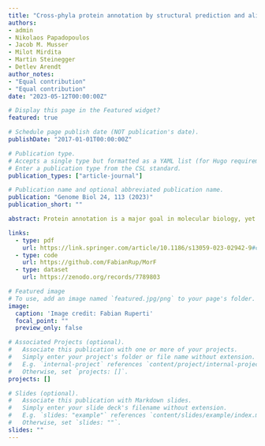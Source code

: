 ```yaml
---
title: "Cross-phyla protein annotation by structural prediction and alignment"
authors:
- admin
- Nikolaos Papadopoulos
- Jacob M. Musser
- Milot Mirdita
- Martin Steinegger
- Detlev Arendt
author_notes:
- "Equal contribution"
- "Equal contribution"
date: "2023-05-12T00:00:00Z"

# Display this page in the Featured widget?
featured: true

# Schedule page publish date (NOT publication's date).
publishDate: "2017-01-01T00:00:00Z"

# Publication type.
# Accepts a single type but formatted as a YAML list (for Hugo requirements).
# Enter a publication type from the CSL standard.
publication_types: ["article-journal"]

# Publication name and optional abbreviated publication name.
publication: "Genome Biol 24, 113 (2023)"
publication_short: ""

abstract: Protein annotation is a major goal in molecular biology, yet experimentally determined knowledge is typically limited to a few model organisms. In non-model species, the sequence-based prediction of gene orthology can be used to infer protein identity; however, this approach loses predictive power at longer evolutionary distances. Here we propose a workflow for protein annotation using structural similarity, exploiting the fact that similar protein structures often reflect homology and are more conserved than protein sequences. We propose a workflow of openly available tools for the functional annotation of proteins via structural similarity (MorF: MorphologFinder) and use it to annotate the complete proteome of a sponge. Sponges are highly relevant for inferring the early history of animals, yet their proteomes remain sparsely annotated. MorF accurately predicts the functions of proteins with known homology in  cases and annotates an additional  of the proteome beyond standard sequence-based methods. We uncover new functions for sponge cell types, including extensive FGF, TGF, and Ephrin signaling in sponge epithelia, and redox metabolism and control in myopeptidocytes. Notably, we also annotate genes specific to the enigmatic sponge mesocytes, proposing they function to digest cell walls. Our work demonstrates that structural similarity is a powerful approach that complements and extends sequence similarity searches to identify homologous proteins over long evolutionary distances. We anticipate this will be a powerful approach that boosts discovery in numerous -omics datasets, especially for non-model organisms.

links:
  - type: pdf
    url: https://link.springer.com/article/10.1186/s13059-023-02942-9#citeas
  - type: code
    url: https://github.com/FabianRup/MorF
  - type: dataset
    url: https://zenodo.org/records/7789803

# Featured image
# To use, add an image named `featured.jpg/png` to your page's folder. 
image:
  caption: 'Image credit: Fabian Ruperti'
  focal_point: ""
  preview_only: false

# Associated Projects (optional).
#   Associate this publication with one or more of your projects.
#   Simply enter your project's folder or file name without extension.
#   E.g. `internal-project` references `content/project/internal-project/index.md`.
#   Otherwise, set `projects: []`.
projects: []

# Slides (optional).
#   Associate this publication with Markdown slides.
#   Simply enter your slide deck's filename without extension.
#   E.g. `slides: "example"` references `content/slides/example/index.md`.
#   Otherwise, set `slides: ""`.
slides: ""
---
```

